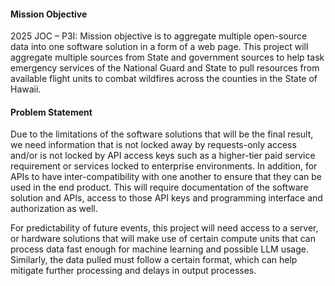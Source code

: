 #### **Mission Objective**

2025 JOC – P3I: Mission objective is to aggregate multiple open-source data into one software solution in a form of a web page. This project will aggregate multiple sources from State and government sources to help task emergency services of the National Guard and State to pull resources from available flight units to combat wildfires across the counties in the State of Hawaii.

#### **Problem Statement**

Due to the limitations of the software solutions that will be the final result, we need information that is not locked away by requests-only access and/or is not locked by API access keys such as a higher-tier paid service requirement or services locked to enterprise environments. In addition, for APIs to have inter-compatibility with one another to ensure that they can be used in the end product. This will require documentation of the software solution and APIs, access to those API keys and programming interface and authorization as well. 

For predictability of future events, this project will need access to a server, or hardware solutions that will make use of certain compute units that can process data fast enough for machine learning and possible LLM usage. Similarly, the data pulled must follow a certain format, which can help mitigate further processing and delays in output processes.
